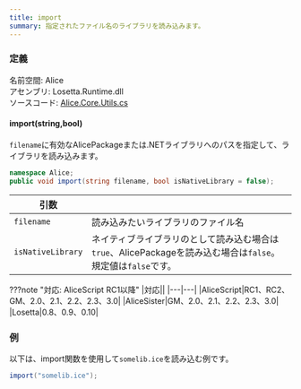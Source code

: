 ```yaml
---
title: import
summary: 指定されたファイル名のライブラリを読み込みます。
---
```


### 定義
名前空間: Alice<br/>
アセンブリ: Losetta.Runtime.dll<br/>
ソースコード: [Alice.Core.Utils.cs](https://github.com/WSOFT-Project/Losetta/blob/master/Losetta.Runtime/Core/Alice.Core.Utils.cs)

#### import(string,bool)

`filename`に有効なAlicePackageまたは.NETライブラリへのパスを指定して、ライブラリを読み込みます。

```cs title="AliceScript"
namespace Alice;
public void import(string filename, bool isNativeLibrary = false);
```

|引数| |
|-|-|
|`filename`| 読み込みたいライブラリのファイル名|
|`isNativeLibrary`|ネイティブライブラリのとして読み込む場合は`true`、AlicePackageを読み込む場合は`false`。規定値は`false`です。|

???note "対応: AliceScript RC1以降"
    |対応||
    |---|---|
    |AliceScript|RC1、RC2、GM、2.0、2.1、2.2、2.3、3.0|
    |AliceSister|GM、2.0、2.1、2.2、2.3、3.0|
    |Losetta|0.8、0.9、0.10|

### 例
以下は、import関数を使用して`somelib.ice`を読み込む例です。

```cs title="AliceScript"
import("somelib.ice");
```
